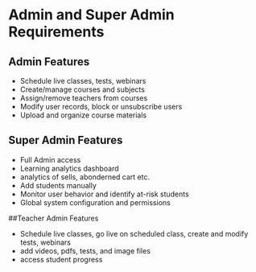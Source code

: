 # Admin and Super Admin Requirements

## Admin Features
- Schedule live classes, tests, webinars
- Create/manage courses and subjects
- Assign/remove teachers from courses
- Modify user records, block or unsubscribe users
- Upload and organize course materials

## Super Admin Features
- Full Admin access
- Learning analytics dashboard
- analytics of sells, abonderned cart etc.
- Add students manually
- Monitor user behavior and identify at-risk students
- Global system configuration and permissions

##Teacher Admin Features
- Schedule live classes, go live on scheduled class, create and modify tests, webinars
- add videos, pdfs, tests, and image files
- access student progress 
